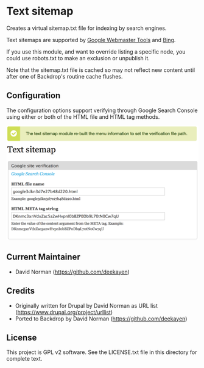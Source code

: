 Text sitemap
============

Creates a virtual sitemap.txt file for indexing by search engines.

Text sitemaps are supported by [Google Webmaster Tools](https://support.google.com/webmasters/answer/183668?hl=en) and [Bing](https://www.bing.com/webmaster/help/how-to-submit-sitemaps-82a15bd4).

If you use this module, and want to override listing a specific node, you could use robots.txt to make an exclusion or unpublish it.

Note that the sitemap.txt file is cached so may not reflect new content until after one of Backdrop's routine cache flushes.

Configuration
-------------

The configuration options support verifying through Google Search Console using either or both of the HTML file and HTML tag methods.

![Text sitemap configuration form](images/text_sitemap_config.png)

Current Maintainer
------------------

- David Norman (https://github.com/deekayen)

Credits
-----------

- Originally written for Drupal by David Norman as URL list
  (https://www.drupal.org/project/urllist)
- Ported to Backdrop by David Norman (https://github.com/deekayen)

License
-------

This project is GPL v2 software. See the LICENSE.txt file in this directory for
complete text.
